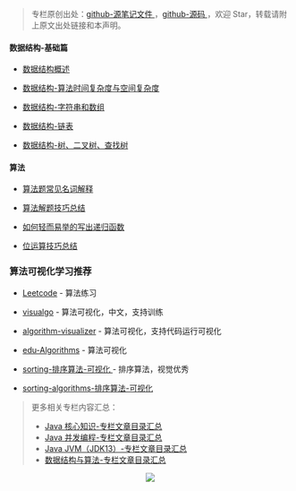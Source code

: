 > 专栏原创出处：[github-源笔记文件 ](https://github.com/GourdErwa/review-notes) ，[github-源码 ](https://github.com/GourdErwa/leetcode)，欢迎 Star，转载请附上原文出处链接和本声明。

#### 数据结构-基础篇
- [数据结构概述](https://gourderwa.blog.csdn.net/article/details/104368037)

- [数据结构-算法时间复杂度与空间复杂度](https://gourderwa.blog.csdn.net/article/details/104368041)

- [数据结构-字符串和数组](https://gourderwa.blog.csdn.net/article/details/104368049)

- [数据结构-链表](https://gourderwa.blog.csdn.net/article/details/104368053)

- [数据结构-树、二叉树、查找树](https://gourderwa.blog.csdn.net/article/details/104438507)

#### 算法
- [算法题常见名词解释](https://gourderwa.blog.csdn.net/article/details/104438505)

- [算法解题技巧总结](https://gourderwa.blog.csdn.net/article/details/104385883)

- [如何轻而易举的写出递归函数](https://gourderwa.blog.csdn.net/article/details/104438504)

- [位运算技巧总结](https://gourderwa.blog.csdn.net/article/details/104488672)

### 算法可视化学习推荐
- [Leetcode](https://leetcode-cn.com/) - 算法练习

- [visualgo](https://visualgo.net/zh) - 算法可视化，中文，支持训练
- [algorithm-visualizer](https://algorithm-visualizer.org/) - 算法可视化，支持代码运行可视化
- [edu-Algorithms](https://www.cs.usfca.edu/~galles/visualization/Algorithms.html) - 算法可视化
- [sorting-排序算法-可视化 ](http://sorting.at/) - 排序算法，视觉优秀
- [sorting-algorithms-排序算法-可视化](http://www.sorting-algorithms.com/)


> 更多相关专栏内容汇总：
>- [Java 核心知识-专栏文章目录汇总 ](https://gourderwa.blog.csdn.net/article/details/104020339)
>- [Java 并发编程-专栏文章目录汇总 ](https://blog.csdn.net/xiaohulunb/article/details/103594468)
>- [Java JVM（JDK13）-专栏文章目录汇总 ](https://blog.csdn.net/xiaohulunb/article/details/103828570)
>- [数据结构与算法-专栏文章目录汇总 ](https://blog.csdn.net/xiaohulunb/article/details/104368031)

<div align="center">
    <img src="https://blog-review-notes.oss-cn-beijing.aliyuncs.com/gourderwa.footer.jpeg">
</div>